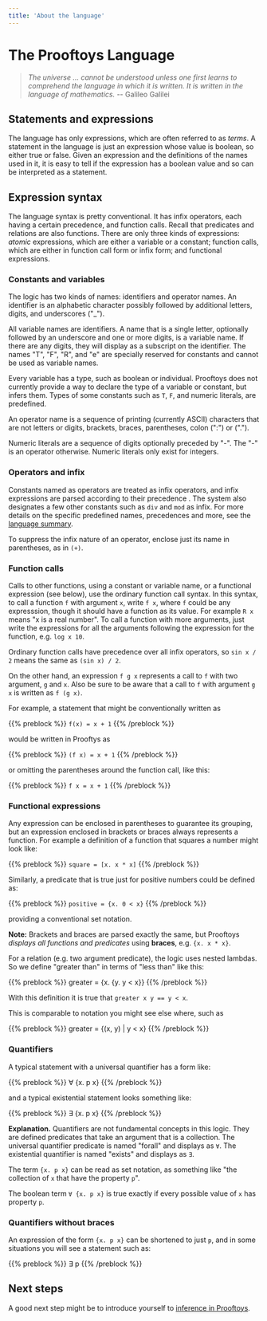 ```yaml
---
title: 'About the language'
---
```


# The Prooftoys Language

> _The universe ... cannot be understood unless one first learns to
> comprehend the language in which it is written.  It is written in
> the language of mathematics._  -- Galileo Galilei

## Statements and expressions

The language has only expressions, which are often referred to as
_terms_.  A statement in the language is just an expression whose
value is boolean, so either true or false.  Given an expression and
the definitions of the names used in it, it is easy to tell if the
expression has a boolean value and so can be interpreted as a
statement.

## Expression syntax

The language syntax is pretty conventional.  It has infix operators,
each having a certain precedence, and function calls.  Recall that
predicates and relations are also functions.  There are only three
kinds of expressions: _atomic_ expressions, which are either a
variable or a constant; function calls, which are either in function
call form or infix form; and functional expressions.

### Constants and variables

The logic has two kinds of names: identifiers and operator names.  An
identifier is an alphabetic character possibly followed by additional
letters, digits, and underscores ("_").

All variable names are identifiers.  A name that is a single letter,
optionally followed by an underscore and one or more digits, is a
variable name.  If there are any digits, they will display as a
subscript on the identifier.  The names "T", "F", "R", and "e" are
specially reserved for constants and cannot be used as variable names.

Every variable has a type, such as boolean or individual.  Prooftoys
does not currently provide a way to declare the type of a variable or
constant, but infers them.  Types of some constants such as `T`, `F`,
and numeric literals, are predefined.

An operator name is a sequence of printing (currently ASCII)
characters that are not letters or digits, brackets, braces,
parentheses, colon (":") or (".").

Numeric literals are a sequence of digits optionally preceded by "-".
The "-" is an operator otherwise.  Numeric literals only exist
for integers.

### Operators and infix

Constants named as operators are treated as infix operators, and infix
expressions are parsed according to their precedence .  The system
also designates a few other constants such as `div` and `mod` as
infix.  For more details on the specific predefined names, precedences
and more, see the [language summary](prooftoys-language).

To suppress the infix nature of an operator, enclose just its name in
parentheses, as in `(+)`.

### Function calls

Calls to other functions, using a constant or variable name, or a
functional expression (see below), use the ordinary function call
syntax.  In this syntax, to call a function `f` with argument `x`,
write `f x`, where `f` could be any expresssion, though it should have
a function as its value.  For example `R x` means "x is a real
number".  To call a function with more arguments, just write the
expressions for all the arguments following the expression for the
function, e.g.  `log x 10`.

Ordinary function calls have precedence over all infix operators,
so `sin x / 2` means the same as `(sin x) / 2`.

On the other hand, an expression `f g x` represents
a call to `f` with two argument, `g` and `x`.
Also be sure to be aware that a call
to `f` with argument `g x` is written as `f (g x)`.

For example, a statement that might be conventionally
written as

{{% preblock %}}
`f(x) = x + 1`
{{% /preblock %}}

would be written in Prooftys as

{{% preblock %}}
`(f x) = x + 1`
{{% /preblock %}}

or omitting the parentheses around the function call, like this:

{{% preblock %}}
`f x = x + 1`
{{% /preblock %}}


### Functional expressions

Any expression can be enclosed in parentheses to guarantee its
grouping, but an expression enclosed in brackets or braces always
represents a function.  For example a definition of a function that
squares a number might look like:

{{% preblock %}}
`square = [x. x * x]`
{{% /preblock %}}


Similarly, a predicate that is true just for positive numbers could be
defined as:

{{% preblock %}}
`positive = {x. 0 < x}`
{{% /preblock %}}

providing a conventional set notation.

**Note:** Brackets and braces are parsed exactly the same, but Prooftoys
_displays all functions and predicates_  using **braces**, e.g. `{x. x * x}`.

For a relation (e.g. two argument predicate), the logic uses nested lambdas.
So we define "greater than" in terms of "less than" like this:

{{% preblock %}}
greater = {x. {y. y < x}}
{{% /preblock %}}

With this definition it is true that `greater x y == y < x`.

This is comparable to notation you might see else where, such as

{{% preblock %}}
greater = {(x, y) | y < x}
{{% /preblock %}}

### Quantifiers

A typical statement with a universal quantifier has a form like:

{{% preblock %}}
∀ {x. p x}
{{% /preblock %}}

and a typical existential statement looks something like:

{{% preblock %}}
∃ {x. p x}
{{% /preblock %}}

**Explanation.** Quantifiers are not fundamental concepts in this logic.
They are defined predicates that take an argument that is a collection.
The universal quantifier predicate is named "forall" and displays as `∀`.
The existential quantifier is named "exists" and displays as `∃`.

The term `{x. p x}` can be read as set notation, as something like
"the collection of `x` that have the property `p`". 

The boolean term `∀ {x. p x}` is true exactly if
every possible value of `x` has property `p`.

### Quantifiers without braces

An expression of the form `{x. p x}` can be shortened to just `p`,
and in some situations you will see a statement such as:

{{% preblock %}}
∃ p
{{% /preblock %}}

## Next steps

A good next step might be to introduce yourself to
[inference in Prooftoys](/inference/).
